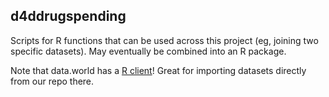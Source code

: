 ## d4ddrugspending

Scripts for R functions that can be used across this project (eg, joining two specific datasets). May eventually be combined into an R package.

Note that data.world has a [R client](https://github.com/datadotworld/data.world-r)! Great for importing datasets directly from our repo there.
